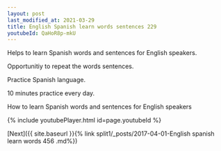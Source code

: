 ```yaml
---
layout: post
last_modified_at: 2021-03-29
title: English Spanish learn words sentences 229 
youtubeId: QaHoR8p-mkU
---
```

 
 
Helps to learn Spanish words and sentences for English speakers.

Opportunitiy to repeat the words sentences. 

Practice Spanish language. 
 
10 minutes practice every day. 
 
How to learn Spanish words and sentences for English speakers 
 
{% include youtubePlayer.html id=page.youtubeId %}
 
 
[Next]({{ site.baseurl }}{% link  split1/_posts/2017-04-01-English spanish learn words 456 .md%})
 

